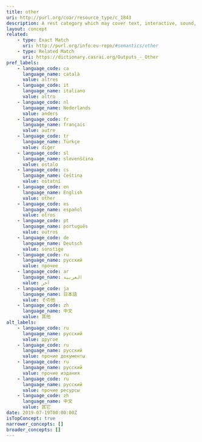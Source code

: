 ```yaml
---
title: other
uri: http://purl.org/coar/resource_type/c_1843
description: A rest category which may cover text, interactive, sound, or image-based resources not explicitly addressed in any concept in this vocabulary
layout: concept
related:
    - type: Exact Match
      uri: http://purl.org/info:eu-repo/#semantics/other
    - type: Related Match
      uri: https://dictionary.casrai.org/Outputs_-_Other
pref_labels:
    - language_code: ca
      language_name: català
      value: altres
    - language_code: it
      language_name: italiano
      value: altro
    - language_code: nl
      language_name: Nederlands
      value: anders
    - language_code: fr
      language_name: français
      value: autre
    - language_code: tr
      language_name: Türkçe
      value: diğer
    - language_code: sl
      language_name: slovenščina
      value: ostalo
    - language_code: cs
      language_name: čeština
      value: ostatní
    - language_code: en
      language_name: English
      value: other
    - language_code: es
      language_name: español
      value: otros
    - language_code: pt
      language_name: português
      value: outros
    - language_code: de
      language_name: Deutsch
      value: sonstige
    - language_code: ru
      language_name: русский
      value: прочее
    - language_code: ar
      language_name: العربية
      value: آخر
    - language_code: ja
      language_name: 日本語
      value: その他
    - language_code: zh
      language_name: 中文
      value: 其他
alt_labels:
    - language_code: ru
      language_name: русский
      value: другое
    - language_code: ru
      language_name: русский
      value: прочие документы
    - language_code: ru
      language_name: русский
      value: прочие издания
    - language_code: ru
      language_name: русский
      value: прочие ресурсы
    - language_code: zh
      language_name: 中文
      value: 其它
date: 2019-07-19T00:00:00Z
isTopConcept: true
narrower_concepts: []
broader_concepts: []
---
```


